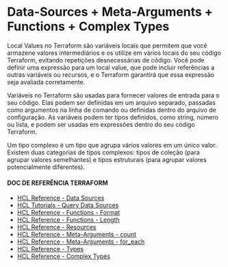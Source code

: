 # Data-Sources + Meta-Arguments + Functions + Complex Types

Local Values no Terraform são variáveis ​​locais que permitem que você armazene valores intermediários e os utilize em vários locais do seu código Terraform, evitando repetições desnecessárias de código. Você pode definir uma expressão para um local value, que pode incluir referências a outras variáveis ​​ou recursos, e o Terraform garantirá que essa expressão seja avaliada corretamente.

Variáveis no Terraform são usadas para fornecer valores de entrada para o seu código. Elas podem ser definidas em um arquivo separado, passadas como argumentos na linha de comando ou definidas dentro do arquivo de configuração. As variáveis ​​podem ter tipos definidos, como string, número ou lista, e podem ser usadas em expressões dentro do seu código Terraform.

Um tipo complexo é um tipo que agrupa vários valores em um único valor. Existem duas categorias de tipos complexos: tipos de coleção (para agrupar valores semelhantes) e tipos estruturais (para agrupar valores potencialmente diferentes).

#### DOC DE REFERÊNCIA TERRAFORM
- [HCL Reference - Data Sources](https://developer.hashicorp.com/terraform/language/data-sources "HCL Reference - Data Sources")
- [HCL Tutorials - Query Data Sources](https://developer.hashicorp.com/terraform/tutorials/configuration-language/data-sources "HCL Tutorials - Query Data Sources")
- [HCL Reference - Functions - Format](https://www.terraform.io/language/functions/format "HCL Reference - Functions - Format")
- [HCL Reference - Functions - Length](https://www.terraform.io/language/functions/length "HCL Reference - Functions - Length")
- [HCL Reference - Resources](https://developer.hashicorp.com/terraform/language/resources "HCL Reference - Resources")
- [HCL Reference - Meta-Arguments - count](https://developer.hashicorp.com/terraform/language/meta-arguments/count "HCL Reference - Meta-Arguments - count")
- [HCL Reference - Meta-Arguments - for_each](https://developer.hashicorp.com/terraform/language/meta-arguments/for_each "HCL Reference - Meta-Arguments - for_each")
- [HCL Reference - Types](https://developer.hashicorp.com/terraform/language/expressions/types#types "HCL Reference - Types")
- [HCL Reference - Complex Types](https://developer.hashicorp.com/terraform/language/expressions/type-constraints#complex-types "HCL Reference - Complex Types")

